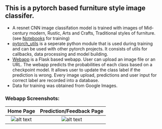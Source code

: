 ## This is a pytorch based furniture style image classifer. 

- A resnet CNN image classifation model is trained with images of Mid-century modern, Rustic, Arts and Crafts, Traditional styles of furniture. (see [Notebooks](https://github.com/plasmon360/Furniture-Style-Classifier/tree/master/Notebooks) for training)
- [pytorch_utils](https://github.com/plasmon360/Furniture-Style-Classifier/tree/master/pytorch_utils) is a seperate python module that is used during training and can be used with other pytorch projects. It consists of utils for callbacks, data processing and model building.
- [Webapp](https://github.com/plasmon360/Furniture-Style-Classifier/tree/master/Webapp/classifier) is a Flask based webapp. User can upload an image file or an URL. The webapp predicts the probabilities of each class based on a checkpoint model. It allows user to update the class label if the prediction is wrong. Every image upload, predictions and user input for correct label are recorded into a database.
- Data for training was obtained from Google Images.

### Webapp Screenshots: 

Home Page                 |  Prediction/Feedback Page
:-------------------------:|:-------------------------:
![alt text](https://github.com/plasmon360/Furniture-Style-Classifier/blob/master/Webapp/classifier/docs/home_snapshot.png "Home Page on Mobile") | ![alt text](https://github.com/plasmon360/Furniture-Style-Classifier/blob/master/Webapp/classifier/docs/prediction_snapshot.png "Precition/Feedback Page on Mobile")

